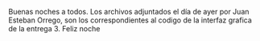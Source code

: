 Buenas noches a todos. Los archivos adjuntados el día de ayer por Juan Esteban Orrego, son los correspondientes al codigo de la interfaz grafica de la entrega 3. Feliz noche
